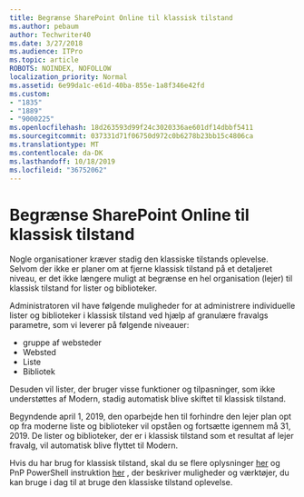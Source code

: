 ```yaml
---
title: Begrænse SharePoint Online til klassisk tilstand
ms.author: pebaum
author: Techwriter40
ms.date: 3/27/2018
ms.audience: ITPro
ms.topic: article
ROBOTS: NOINDEX, NOFOLLOW
localization_priority: Normal
ms.assetid: 6e99da1c-e61d-40ba-855e-1a8f346e42fd
ms.custom:
- "1835"
- "1889"
- "9000225"
ms.openlocfilehash: 18d263593d99f24c3020336ae601df14dbbf5411
ms.sourcegitcommit: 037331d71f06750d972c0b6278b23bb15c4806ca
ms.translationtype: MT
ms.contentlocale: da-DK
ms.lasthandoff: 10/18/2019
ms.locfileid: "36752062"
---
```

# <a name="restrict-sharepoint-online-to-classic-mode"></a>Begrænse SharePoint Online til klassisk tilstand

Nogle organisationer kræver stadig den klassiske tilstands oplevelse. Selvom der ikke er planer om at fjerne klassisk tilstand på et detaljeret niveau, er det ikke længere muligt at begrænse en hel organisation (lejer) til klassisk tilstand for lister og biblioteker.

Administratoren vil have følgende muligheder for at administrere individuelle lister og biblioteker i klassisk tilstand ved hjælp af granulære fravalgs parametre, som vi leverer på følgende niveauer:

- gruppe af websteder
- Websted
- Liste
- Bibliotek

Desuden vil lister, der bruger visse funktioner og tilpasninger, som ikke understøttes af Modern, stadig automatisk blive skiftet til klassisk tilstand.

Begyndende april 1, 2019, den oparbejde hen til forhindre den lejer plan opt op fra moderne liste og biblioteker vil opståen og fortsætte igennem må 31, 2019.  De lister og biblioteker, der er i klassisk tilstand som et resultat af lejer fravalg, vil automatisk blive flyttet til Modern.

Hvis du har brug for klassisk tilstand, skal du se flere oplysninger [her](https://techcommunity.microsoft.com/t5/Microsoft-SharePoint-Blog/Delivering-SharePoint-modern-experiences/ba-p/315023) og PnP PowerShell instruktion [her](https://docs.microsoft.com/sharepoint/dev/transform/modernize-userinterface-lists-and-libraries-optout) , der beskriver muligheder og værktøjer, du kan bruge i dag til at bruge den klassiske tilstand oplevelse.

